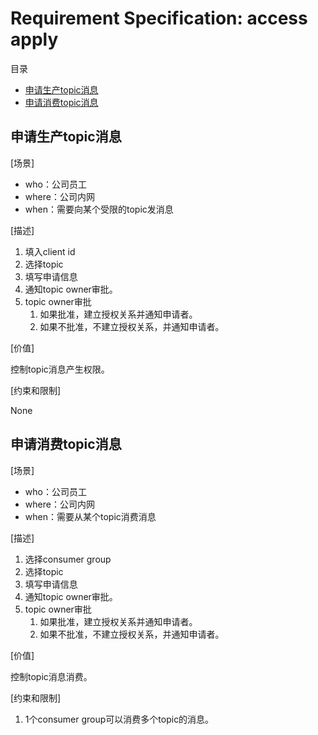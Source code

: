 # Requirement Specification: access apply

目录

- [申请生产topic消息](#%E7%94%B3%E8%AF%B7%E7%94%9F%E4%BA%A7topic%E6%B6%88%E6%81%AF)
- [申请消费topic消息](#%E7%94%B3%E8%AF%B7%E6%B6%88%E8%B4%B9topic%E6%B6%88%E6%81%AF)

## 申请生产topic消息

[场景]

- who：公司员工
- where：公司内网
- when：需要向某个受限的topic发消息

[描述]

1. 填入client id
2. 选择topic
3. 填写申请信息
4. 通知topic owner审批。
5. topic owner审批
   1. 如果批准，建立授权关系并通知申请者。
   2. 如果不批准，不建立授权关系，并通知申请者。

[价值]

控制topic消息产生权限。

[约束和限制]

None

## 申请消费topic消息

[场景]

- who：公司员工
- where：公司内网
- when：需要从某个topic消费消息

[描述]

1. 选择consumer group
2. 选择topic
3. 填写申请信息
4. 通知topic owner审批。
5. topic owner审批
   1. 如果批准，建立授权关系并通知申请者。
   2. 如果不批准，不建立授权关系，并通知申请者。

[价值]

控制topic消息消费。

[约束和限制]

1. 1个consumer group可以消费多个topic的消息。
